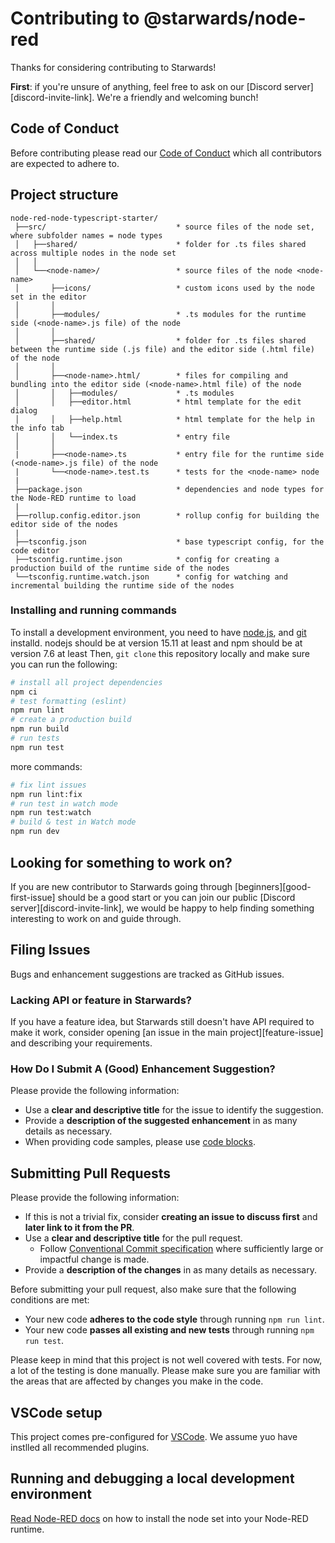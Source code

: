 # Contributing to @starwards/node-red

Thanks for considering contributing to Starwards!

**First**: if you're unsure of anything, feel free to ask on our [Discord
server][discord-invite-link]. We're a friendly and welcoming bunch!

## Code of Conduct

Before contributing please read our [Code of Conduct](CODE_OF_CONDUCT.md) which
all contributors are expected to adhere to.

## Project structure

```
node-red-node-typescript-starter/
 ├──src/                             * source files of the node set, where subfolder names = node types
 │   ├──shared/                      * folder for .ts files shared across multiple nodes in the node set
 │   │
 │   └──<node-name>/                 * source files of the node <node-name>
 │       ├──icons/                   * custom icons used by the node set in the editor
 │       │
 │       ├──modules/                 * .ts modules for the runtime side (<node-name>.js file) of the node
 │       │
 │       ├──shared/                  * folder for .ts files shared between the runtime side (.js file) and the editor side (.html file) of the node
 │       │
 │       ├──<node-name>.html/        * files for compiling and bundling into the editor side (<node-name>.html file) of the node
 │       │   ├──modules/             * .ts modules
 │       │   ├──editor.html          * html template for the edit dialog
 │       │   ├──help.html            * html template for the help in the info tab
 │       │   └──index.ts             * entry file
 │       │
 |       ├──<node-name>.ts           * entry file for the runtime side (<node-name>.js file) of the node
 |       └──<node-name>.test.ts      * tests for the <node-name> node
 |
 ├──package.json                     * dependencies and node types for the Node-RED runtime to load
 |
 ├──rollup.config.editor.json        * rollup config for building the editor side of the nodes
 |
 ├──tsconfig.json                    * base typescript config, for the code editor
 ├──tsconfig.runtime.json            * config for creating a production build of the runtime side of the nodes
 └──tsconfig.runtime.watch.json      * config for watching and incremental building the runtime side of the nodes
```

### Installing and running commands

To install a development environment, you need to have [node.js](https://nodejs.org/en/download/), and [git](https://git-scm.com/book/en/v2/Getting-Started-Installing-Git) installd. nodejs should be at version 15.11 at least and npm should be at version 7.6 at least
Then, `git clone` this repository locally and make sure you can run the following:

```sh
# install all project dependencies
npm ci
# test formatting (eslint)
npm run lint
# create a production build
npm run build
# run tests
npm run test
```

more commands:

```sh
# fix lint issues
npm run lint:fix
# run test in watch mode
npm run test:watch
# build & test in Watch mode
npm run dev
```

## Looking for something to work on?

If you are new contributor to Starwards going through
[beginners][good-first-issue] should be a good start or you can join our public
[Discord server][discord-invite-link], we would be happy to help finding
something interesting to work on and guide through.

## Filing Issues

Bugs and enhancement suggestions are tracked as GitHub issues.

### Lacking API or feature in Starwards?

If you have a feature idea, but Starwards still doesn't have API required to make it work,
consider opening [an issue in the main project][feature-issue] and describing your requirements.

### How Do I Submit A (Good) Enhancement Suggestion?

Please provide the following information:

- Use a **clear and descriptive title** for the issue to identify the
  suggestion.
- Provide a **description of the suggested enhancement** in as many details as
  necessary.
- When providing code samples, please use [code blocks][code-blocks].

[code-blocks]: https://help.github.com/articles/creating-and-highlighting-code-blocks/

## Submitting Pull Requests

Please provide the following information:

- If this is not a trivial fix, consider **creating an issue to discuss first**
  and **later link to it from the PR**.
- Use a **clear and descriptive title** for the pull request.
  - Follow [Conventional Commit specification](https://www.conventionalcommits.org/en/v1.0.0/) where sufficiently large or impactful change is made.
- Provide a **description of the changes** in as many details as necessary.

Before submitting your pull request, also make sure that the following
conditions are met:

- Your new code **adheres to the code style** through running `npm run lint`.
- Your new code **passes all existing and new tests** through running `npm run test`.

Please keep in mind that this project is not well covered with tests. For now, a lot of the testing is done manually. Please make sure you are familiar with the areas that are affected by changes you make in the code.

## VSCode setup

This project comes pre-configured for [VSCode](https://code.visualstudio.com/). We assume yuo have instlled all recommended plugins.

## Running and debugging a local development environment

[Read Node-RED docs](https://nodered.org/docs/creating-nodes/first-node#testing-your-node-in-node-red) on how to install the node set into your Node-RED runtime.
